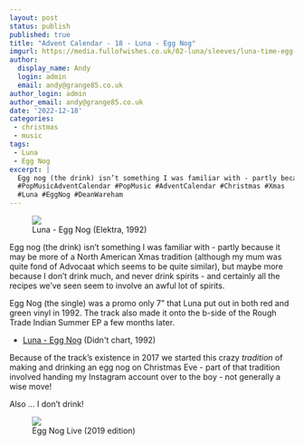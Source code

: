 ```yaml
---
layout: post
status: publish
published: true
title: "Advent Calendar - 18 - Luna - Egg Nog"
imgurl: https://media.fullofwishes.co.uk/02-luna/sleeves/luna-time-egg-nog-800.jpg
author:
  display_name: Andy
  login: admin
  email: andy@grange85.co.uk
author_login: admin
author_email: andy@grange85.co.uk
date: '2022-12-18'
categories:
 - christmas
 - music
tags:
 - Luna
 - Egg Nog
excerpt: |
  Egg nog (the drink) isn’t something I was familiar with - partly because it may be more of a North American Xmas tradition. Egg Nog (the single) was a promo only 7” that Luna put out in both red and green vinyl in 1992. 
  #PopMusicAdventCalendar #PopMusic #AdventCalendar #Christmas #Xmas
  #Luna #EggNog #DeanWareham
---
```

<figure class="aligncenter"><img src="https://media.fullofwishes.co.uk/02-luna/sleeves/luna-time-egg-nog-800.jpg" class="img-responsive" /><figcaption>Luna - Egg Nog (Elektra, 1992)</figcaption></figure>

Egg nog (the drink) isn’t something I was familiar with - partly because it may be more of a North American Xmas tradition (although my mum was quite fond of Advocaat which seems to be quite similar), but maybe more because I don’t drink much, and never drink spirits - and certainly all the recipes we’ve seen seem to involve an awful lot of spirits.

Egg Nog (the single) was a promo only 7” that Luna put out in both red and green vinyl in 1992. The track also made it onto the b-side of the Rough Trade Indian Summer EP a few months later.

- [Luna - Egg Nog](https://www.youtube.com/watch?v=lecT5XxPGIo) (Didn't chart, 1992)

Because of the track’s existence in 2017 we started this crazy _tradition_ of making and drinking an egg nog on Christmas Eve - part of that tradition involved handing my Instagram account over to the boy - not generally a wise move!

Also … I don’t drink!

<figure class="aligncenter"><img src="https://cdn.grange85.co.uk/xmas-singles/egg-nog-live-2019.jpg" class="img-responsive" /><figcaption>Egg Nog Live (2019 edition)</figcaption></figure>



